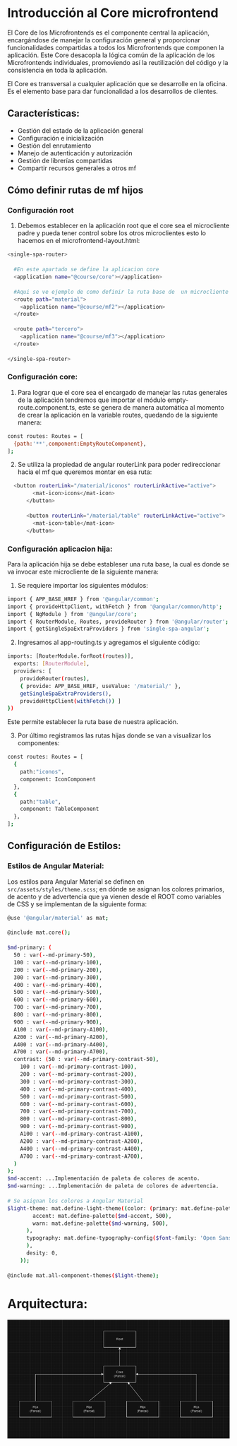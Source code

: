 # Introducción al Core microfrontend

El Core de los Microfrontends es el componente central la aplicación, encargándose de manejar la configuración general y proporcionar funcionalidades compartidas a todos los Microfrontends que componen la aplicación. Este Core desacopla la lógica común de la aplicación de los Microfrontends individuales, promoviendo así la reutilización del código y la consistencia en toda la aplicación.

El Core es transversal a cualquier aplicación que se desarrolle en la oficina. Es el elemento base para dar funcionalidad a los desarrollos de clientes. 

## Características:

<ul>
<li>Gestión del estado de la aplicación general</li>
<li>Configuración e inicialización</li>
<li>Gestión del enrutamiento</li>
<li>Manejo de autenticación y autorización</li>
<li>Gestión de librerías compartidas</li>
<li>Compartir recursos generales a otros mf</li>
</ul>

## Cómo definir rutas de mf hijos

### Configuración root

1. Debemos establecer en la aplicación root que el core sea el microcliente padre y pueda tener control sobre los otros microclientes esto lo hacemos en el microfrontend-layout.html:

```bash
<single-spa-router>

  #En este apartado se define la aplicacion core
  <application name="@course/core"></application>

  #Aqui se ve ejemplo de como definir la ruta base de  un microcliente parcel hijo 
  <route path="material">
    <application name="@course/mf2"></application>
  </route>

  <route path="tercero">
    <application name="@course/mf3"></application>
  </route>

</single-spa-router>
```

### Configuración core:

1. Para lograr que el core sea el encargado de manejar las rutas generales de la aplicación tendremos que importar el módulo empty-route.component.ts, este se genera de manera automática al momento de crear la aplicación en la variable routes, quedando de la siguiente manera: 

```bash
const routes: Routes = [
  {path:'**',component:EmptyRouteComponent},
];
```

2. Se utiliza la propiedad de angular routerLink para poder redireccionar hacia el mf que queremos montar en esa ruta:

```bash
  <button routerLink="/material/iconos" routerLinkActive="active">
        <mat-icon>icons</mat-icon>
      </button>

      <button routerLink="/material/table" routerLinkActive="active">
        <mat-icon>table</mat-icon>
      </button>

```
### Configuración aplicacion hija:

Para la aplicación hija se debe estableser una ruta base, la cual es donde se va invocar este microcliente de la siguiente manera:

1. Se requiere importar los siguientes módulos:

```bash
import { APP_BASE_HREF } from '@angular/common';
import { provideHttpClient, withFetch } from '@angular/common/http';
import { NgModule } from '@angular/core';
import { RouterModule, Routes, provideRouter } from '@angular/router';
import { getSingleSpaExtraProviders } from 'single-spa-angular';
```


2. Ingresamos al app-routing.ts y agregamos el siguiente código:

```bash
imports: [RouterModule.forRoot(routes)],
  exports: [RouterModule],
  providers: [ 
    provideRouter(routes),
    { provide: APP_BASE_HREF, useValue: '/material/' },
    getSingleSpaExtraProviders(),
    provideHttpClient(withFetch()) ]
})
```
Este permite establecer la ruta base de nuestra aplicación.

3. Por último registramos las rutas hijas donde se van a visualizar los componentes:

```bash
const routes: Routes = [
  {
    path:"iconos", 
    component: IconComponent
  },
  {
    path:"table", 
    component: TableComponent
  },
];
```
## Configuración de Estilos:

### Estilos de Angular Material:
Los estilos para Angular Material se definen en `src/assets/styles/theme.scss`; en dónde se asignan los colores primarios, de acento y de advertencia que ya vienen desde el ROOT como variables de CSS y se implementan de la siguiente forma:

```bash
@use '@angular/material' as mat;

@include mat.core();

$md-primary: (
  50 : var(--md-primary-50),
  100 : var(--md-primary-100),
  200 : var(--md-primary-200),
  300 : var(--md-primary-300),
  400 : var(--md-primary-400),
  500 : var(--md-primary-500),
  600 : var(--md-primary-600),
  700 : var(--md-primary-700),
  800 : var(--md-primary-800),
  900 : var(--md-primary-900),
  A100 : var(--md-primary-A100),
  A200 : var(--md-primary-A200),
  A400 : var(--md-primary-A400),
  A700 : var(--md-primary-A700),
  contrast: (50 : var(--md-primary-contrast-50),
    100 : var(--md-primary-contrast-100),
    200 : var(--md-primary-contrast-200),
    300 : var(--md-primary-contrast-300),
    400 : var(--md-primary-contrast-400),
    500 : var(--md-primary-contrast-500),
    600 : var(--md-primary-contrast-600),
    700 : var(--md-primary-contrast-700),
    800 : var(--md-primary-contrast-800),
    900 : var(--md-primary-contrast-900),
    A100 : var(--md-primary-contrast-A100),
    A200 : var(--md-primary-contrast-A200),
    A400 : var(--md-primary-contrast-A400),
    A700 : var(--md-primary-contrast-A700),
  )
);
$md-accent: ...Implementación de paleta de colores de acento.
$md-warning: ...Implementación de paleta de colores de advertencia.

# Se asignan los colores a Angular Material
$light-theme: mat.define-light-theme((color: (primary: mat.define-palette($md-primary, 500),
        accent: mat.define-palette($md-accent, 500),
        warn: mat.define-palette($md-warning, 500),
      ),
      typography: mat.define-typography-config($font-family: 'Open Sans',
      ),
      desity: 0,
    ));

@include mat.all-component-themes($light-theme);
```

# Arquitectura:

![alt text](img/image.png)












